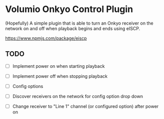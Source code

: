 #       Volumio Onkyo Control Plugin

(Hopefully) A simple plugin that is able to turn an Onkyo receiver on the network on and off when playback begins and ends using eISCP.

https://www.npmjs.com/package/eiscp

## TODO

- [ ] Implement power on when starting playback
- [ ] Implement power off when stopping playback
- [ ] Config options
- [ ] Discover receivers on the network for config option drop down
- [ ] Change receiver to "Line 1" channel (or configured option) after power on










